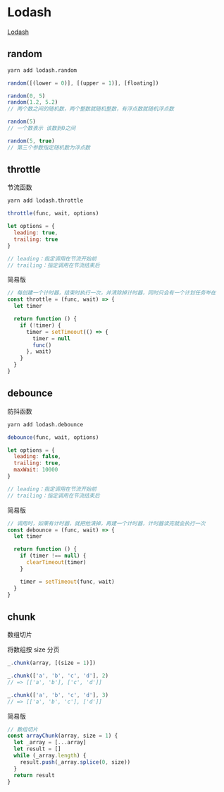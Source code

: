 # Lodash

[Lodash](https://lodash.com/)

## random

```bash
yarn add lodash.random
```

```js
random([(lower = 0)], [(upper = 1)], [floating])

random(0, 5)
random(1.2, 5.2)
// 两个数之间的随机数，两个整数就随机整数，有浮点数就随机浮点数

random(5)
// 一个数表示 该数到0之间

random(5, true)
// 第三个参数指定随机数为浮点数
```

## throttle

节流函数

```bash
yarn add lodash.throttle
```

```js
throttle(func, wait, options)

let options = {
  leading: true,
  trailing: true
}

// leading：指定调用在节流开始前
// trailing：指定调用在节流结束后
```

简易版

```js
// 每创建一个计时器，结束时执行一次，并清除掉计时器，同时只会有一个计划任务岑在
const throttle = (func, wait) => {
  let timer

  return function () {
    if (!timer) {
      timer = setTimeout(() => {
        timer = null
        func()
      }, wait)
    }
  }
}
```

## debounce

防抖函数

```bash
yarn add lodash.debounce
```

```js
debounce(func, wait, options)

let options = {
  leading: false,
  trailing: true,
  maxWait: 10000
}

// leading：指定调用在节流开始前
// trailing：指定调用在节流结束后
```

简易版

```js
// 调用时，如果有计时器，就把他清掉，再建一个计时器，计时器读完就会执行一次
const debounce = (func, wait) => {
  let timer

  return function () {
    if (timer !== null) {
      clearTimeout(timer)
    }

    timer = setTimeout(func, wait)
  }
}
```

## chunk

数组切片

将数组按 size 分页

```js
_.chunk(array, [(size = 1)])

_.chunk(['a', 'b', 'c', 'd'], 2)
// => [['a', 'b'], ['c', 'd']]

_.chunk(['a', 'b', 'c', 'd'], 3)
// => [['a', 'b', 'c'], ['d']]
```

简易版

```js
// 数组切片
const arrayChunk(array, size = 1) {
  let _array = [...array]
  let result = []
  while (_array.length) {
    result.push(_array.splice(0, size))
  }
  return result
}
```
